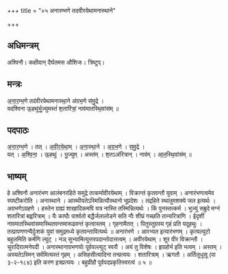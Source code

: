 +++
title = "०५ अनारम्भणे तदवीरयेथामनास्थाने"

+++
## अधिमन्त्रम्
अश्विनौ। कक्षीवान् दैर्घतमस औशिजः। त्रिष्टुप्।

## मन्त्रः
अ॒ना॒र॒म्भ॒णे तद॑वीरयेथामनास्था॒ने अ॑ग्रभ॒णे स॑मु॒द्रे ।  
यद॑श्विना ऊ॒हथु॑र्भु॒ज्युमस्तं॑ श॒तारि॑त्रां॒ नाव॑मातस्थि॒वांस॑म् ॥

## पदपाठः
अ॒ना॒र॒म्भ॒णे । तत् । अ॒वी॒र॒ये॒था॒म् । अ॒ना॒स्था॒ने । अ॒ग्र॒भ॒णे । स॒मु॒द्रे ।  
यत् । अ॒श्वि॒ना॒ । ऊ॒हथुः॑ । भु॒ज्युम् । अस्त॑म् । श॒तऽअ॑रित्रान् । नाव॑म् । आ॒त॒स्थि॒वांस॑म् ॥

## भाष्यम्
हे अश्विनौ अनारंभण आलंबनरहिते समुद्रे तत्कर्मावीरयेथाम् । विक्रान्तं कृतवन्तौ युवाम् । अनारंभणत्वमेव स्पष्टीकरोति । अनास्थाने । आस्थीयतेऽस्मिन्नित्यौस्थानो भूप्रदेशः । तद्रहिते स्थातुमशक्ये जल इत्यर्थः । अग्रभणेऽग्रहणे । हस्तेन ग्राह्यं शाखादिकमपि यत्र नास्ति तस्मिन्नित्यर्थः । किं पुनस्तत्कर्म । भुज्युं सम्रुदे मग्नं शतारित्रां बह्वरित्राम् । यैः काष्ठैः पार्श्वतो बद्धैर्जलालोडने सति नौः शीघ्रं गच्छति तान्यरित्राणि । ईदृशीं नावमातस्थिवांसमास्थितवन्तमारूढवन्तं कृत्वास्तम् । गृहनामैतत् । पितुस्तुग्रस्य गृहं प्रति यदूहथुः । तत्प्रापणणन्यैर्दुःशकं युवां समुद्रमध्ये कृतवन्तावित्यर्थः ॥ अनारंभणे । आरभ्यत इत्यारंभणम् । कृत्यल्युटो बहुलमिति कर्मणि ल्युट् । नञ् सुभ्यामित्युत्तरपदान्तोदात्तत्वम् । अवीरयेथाम् । शूर वीर विक्रान्तौ । चुरादिरात्मनेपदी । अनास्थानाग्रभणयोः पूर्ववल्ल्युट् स्वरौ । अयं तु विशेषः । हृग्रहोर्भ इति भत्वम् । अस्तम् । अस्यतेऽस्मिन् सर्वमित्यस्तं गृहम् । असिहसीत्यादिना तन्प्रत्ययः । शतारित्राम् । ऋगतौ । अर्तिलूधूसू (पा ३-२-१८४) इति करण इत्रप्रत्ययः । बहुव्रीहौ पूर्वपदप्रकृतिस्वरत्वं ॥ ५ ॥